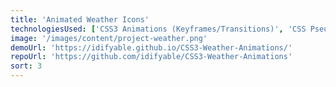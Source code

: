 ```yaml
---
title: 'Animated Weather Icons'
technologiesUsed: ['CSS3 Animations (Keyframes/Transitions)', 'CSS Pseudo Elements', 'jQuery']
image: '/images/content/project-weather.png'
demoUrl: 'https://idifyable.github.io/CSS3-Weather-Animations/'
repoUrl: 'https://github.com/idifyable/CSS3-Weather-Animations'
sort: 3
---
```

